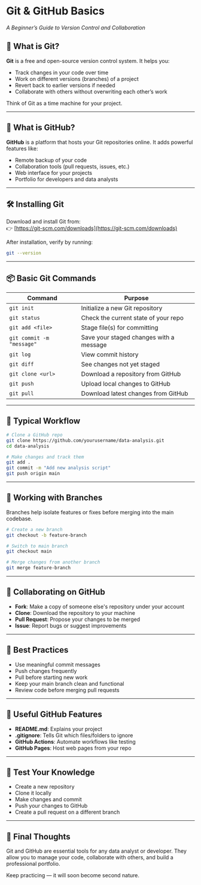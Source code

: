 
# Git & GitHub Basics  
_A Beginner’s Guide to Version Control and Collaboration_

## 🧠 What is Git?

**Git** is a free and open-source version control system. It helps you:

- Track changes in your code over time
- Work on different versions (branches) of a project
- Revert back to earlier versions if needed
- Collaborate with others without overwriting each other’s work

Think of Git as a time machine for your project.

---

## 🧰 What is GitHub?

**GitHub** is a platform that hosts your Git repositories online. It adds powerful features like:

- Remote backup of your code
- Collaboration tools (pull requests, issues, etc.)
- Web interface for your projects
- Portfolio for developers and data analysts

---

## 🛠️ Installing Git

Download and install Git from:  
👉 [https://git-scm.com/downloads](https://git-scm.com/downloads)

After installation, verify by running:

```bash
git --version
```

---

## 📦 Basic Git Commands

| Command | Purpose |
|--------|---------|
| `git init` | Initialize a new Git repository |
| `git status` | Check the current state of your repo |
| `git add <file>` | Stage file(s) for committing |
| `git commit -m "message"` | Save your staged changes with a message |
| `git log` | View commit history |
| `git diff` | See changes not yet staged |
| `git clone <url>` | Download a repository from GitHub |
| `git push` | Upload local changes to GitHub |
| `git pull` | Download latest changes from GitHub |

---

## 🚀 Typical Workflow

```bash
# Clone a GitHub repo
git clone https://github.com/yourusername/data-analysis.git
cd data-analysis

# Make changes and track them
git add .
git commit -m "Add new analysis script"
git push origin main
```

---

## 🌿 Working with Branches

Branches help isolate features or fixes before merging into the main codebase.

```bash
# Create a new branch
git checkout -b feature-branch

# Switch to main branch
git checkout main

# Merge changes from another branch
git merge feature-branch
```

---

## 🤝 Collaborating on GitHub

- **Fork**: Make a copy of someone else's repository under your account
- **Clone**: Download the repository to your machine
- **Pull Request**: Propose your changes to be merged
- **Issue**: Report bugs or suggest improvements

---

## 📌 Best Practices

- Use meaningful commit messages
- Push changes frequently
- Pull before starting new work
- Keep your main branch clean and functional
- Review code before merging pull requests

---

## 📘 Useful GitHub Features

- **README.md**: Explains your project
- **.gitignore**: Tells Git which files/folders to ignore
- **GitHub Actions**: Automate workflows like testing
- **GitHub Pages**: Host web pages from your repo

---

## 🧪 Test Your Knowledge

- Create a new repository
- Clone it locally
- Make changes and commit
- Push your changes to GitHub
- Create a pull request on a different branch

---

## 🎯 Final Thoughts

Git and GitHub are essential tools for any data analyst or developer. They allow you to manage your code, collaborate with others, and build a professional portfolio.

Keep practicing — it will soon become second nature.
